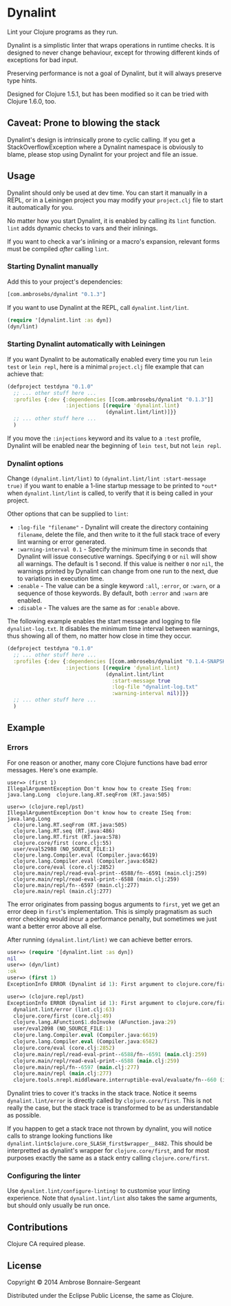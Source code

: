 # Dynalint

Lint your Clojure programs as they run.

Dynalint is a simplistic linter that wraps operations in runtime checks.
It is designed to never change behaviour, except for throwing different
kinds of exceptions for bad input.

Preserving performance is not a goal of Dynalint, but it will always
preserve type hints.

Designed for Clojure 1.5.1, but has been modified so it can be tried
with Clojure 1.6.0, too.


## Caveat: Prone to blowing the stack

Dynalint's design is intrinsically prone to cyclic calling. If you get a StackOverflowException
where a Dynalint namespace is obviously to blame, please stop using Dynalint for your
project and file an issue.


## Usage

Dynalint should only be used at dev time.  You can start it manually
in a REPL, or in a Leiningen project you may modify your `project.clj`
file to start it automatically for you.

No matter how you start Dynalint, it is enabled by calling its `lint`
function.  `lint` adds dynamic checks to vars and their inlinings.

If you want to check a var's inlining or a macro's expansion, relevant
forms must be compiled *after* calling `lint`.


### Starting Dynalint manually

Add this to your project's dependencies:

```clojure
[com.ambrosebs/dynalint "0.1.3"]
```

If you want to use Dynalint at the REPL, call `dynalint.lint/lint`.

```clojure
(require '[dynalint.lint :as dyn])
(dyn/lint)
```


### Starting Dynalint automatically with Leiningen

If you want Dynalint to be automatically enabled every time you run
`lein test` or `lein repl`, here is a minimal `project.clj` file
example that can achieve that:

```clojure
(defproject testdyna "0.1.0"
  ;; ... other stuff here ...
  :profiles {:dev {:dependencies [[com.ambrosebs/dynalint "0.1.3"]]
                   :injections [(require 'dynalint.lint)
                                (dynalint.lint/lint)]}}
  ;; ... other stuff here ...
  )
```

If you move the `:injections` keyword and its value to a `:test`
profile, Dynalint will be enabled near the beginning of `lein test`,
but not `lein repl`.


### Dynalint options

Change `(dynalint.lint/lint)` to `(dynalint.lint/lint :start-message
true)` if you want to enable a 1-line startup message to be printed to
`*out*` when `dynalint.lint/lint` is called, to verify that it is
being called in your project.

Other options that can be supplied to `lint`:

* `:log-file "filename"` - Dynalint will create the directory
  containing `filename`, delete the file, and then write to it the
  full stack trace of every lint warning or error generated.
* `:warning-interval 0.1` - Specify the minimum time in seconds that
  Dynalint will issue consecutive warnings.  Specifying `0` or `nil`
  will show all warnings.  The default is 1 second.  If this value is
  neither `0` nor `nil`, the warnings printed by Dynalint can change
  from one run to the next, due to variations in execution time.
* `:enable` - The value can be a single keyword `:all`, `:error`, or
  `:warn`, or a sequence of those keywords.  By default, both `:error`
  and `:warn` are enabled.
* `:disable` - The values are the same as for `:enable` above.

The following example enables the start message and logging to file
`dynalint-log.txt`.  It disables the minimum time interval between
warnings, thus showing all of them, no matter how close in time they
occur.

```clojure
(defproject testdyna "0.1.0"
  ;; ... other stuff here ...
  :profiles {:dev {:dependencies [[com.ambrosebs/dynalint "0.1.4-SNAPSHOT"]]
                   :injections [(require 'dynalint.lint)
                                (dynalint.lint/lint
                                  :start-message true
                                  :log-file "dynalint-log.txt"
                                  :warning-interval nil)]}}
  ;; ... other stuff here ...
  )
```


## Example

### Errors

For one reason or another, many core Clojure functions have bad error messages.
Here's one example.

```
user=> (first 1)
IllegalArgumentException Don't know how to create ISeq from: java.lang.Long  clojure.lang.RT.seqFrom (RT.java:505)

user=> (clojure.repl/pst)
IllegalArgumentException Don't know how to create ISeq from: java.lang.Long
  clojure.lang.RT.seqFrom (RT.java:505)
  clojure.lang.RT.seq (RT.java:486)
  clojure.lang.RT.first (RT.java:578)
  clojure.core/first (core.clj:55)
  user/eval52988 (NO_SOURCE_FILE:1)
  clojure.lang.Compiler.eval (Compiler.java:6619)
  clojure.lang.Compiler.eval (Compiler.java:6582)
  clojure.core/eval (core.clj:2852)
  clojure.main/repl/read-eval-print--6588/fn--6591 (main.clj:259)
  clojure.main/repl/read-eval-print--6588 (main.clj:259)
  clojure.main/repl/fn--6597 (main.clj:277)
  clojure.main/repl (main.clj:277)
```

The error originates from passing bogus arguments to `first`, yet we get an error
deep in `first`'s implementation. This is simply pragmatism as such error checking would
incur a performance penalty, but sometimes we just want a better error above all else.

After running `(dynalint.lint/lint)` we can achieve better errors.

```clojure
user=> (require '[dynalint.lint :as dyn])
nil
user=> (dyn/lint)
:ok
user=> (first 1)
ExceptionInfo ERROR (Dynalint id 1): First argument to clojure.core/first must be seqable: 1 (instance of class java.lang.Long)  dynalint.lint/error (lint.clj:63)

user=> (clojure.repl/pst)
ExceptionInfo ERROR (Dynalint id 1): First argument to clojure.core/first must be seqable: 1 (instance of class java.lang.Long) {:dynalint.lint/dynalint true, :dynalint.lint/error true, :dynalint.lint/id 1}
  dynalint.lint/error (lint.clj:63)
  clojure.core/first (core.clj:49)
  clojure.lang.AFunction$1.doInvoke (AFunction.java:29)
  user/eval2098 (NO_SOURCE_FILE:1)
  clojure.lang.Compiler.eval (Compiler.java:6619)
  clojure.lang.Compiler.eval (Compiler.java:6582)
  clojure.core/eval (core.clj:2852)
  clojure.main/repl/read-eval-print--6588/fn--6591 (main.clj:259)
  clojure.main/repl/read-eval-print--6588 (main.clj:259)
  clojure.main/repl/fn--6597 (main.clj:277)
  clojure.main/repl (main.clj:277)
  clojure.tools.nrepl.middleware.interruptible-eval/evaluate/fn--660 (interruptible_eval.clj:56)
```

Dynalint tries to cover it's tracks in the stack trace. Notice it seems `dynalint.lint/error`
is directly called by `clojure.core/first`. This is not really the case, but the stack trace
is transformed to be as understandable as possible. 

If you happen to get a stack trace not thrown
by dynalint, you will notice calls to strange looking functions like 
`dynalint.lint$clojure.core_SLASH_first$wrapper__8482`. This should be interpretted as dynalint's
wrapper for `clojure.core/first`, and for most purposes exactly the same as a stack entry calling
`clojure.core/first`.

### Configuring the linter

Use `dynalint.lint/configure-linting!` to customise your linting experience. Note that
`dynalint.lint/lint` also takes the same arguments, but should only usually be run once.

## Contributions

Clojure CA required please.

## License

Copyright © 2014 Ambrose Bonnaire-Sergeant

Distributed under the Eclipse Public License, the same as Clojure.
